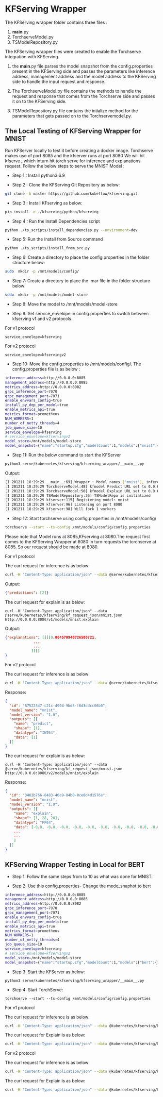# KFServing Wrapper

The KFServing wrapper folder contains three files :

1) __main__.py
2) TorchserveModel.py
3) TSModelRepository.py

The KFServing wrapper files were created to enable the Torchserve integration with KFServing. 

1) the __main__.py file parses the model snapshot from the config.properties present in the KFServing side and passes the parameters like inference address, management address and the model address to the KFServing side to handle the input request and response. 


2) The TorchserveModel.py file contains the methods to handle the request and response that comes from the Torchserve side and passes it on to the KFServing side.

3) TSModelRepository.py file contains the intialize method for the parameters that gets passed on to the Torchservemodel.py. 

## The Local Testing of KFServing Wrapper for MNIST

Run KFServer locally to test it before creating a docker image. 
Torchserve makes use of port 8085 and the kfserver runs at port 8080
We will hit kfserve , which inturn hit torch serve for inference and explanations request. 
Follow the below steps to serve the MNIST Model :

* Step 1 : Install python3.6.9

* Step 2 : Clone the KFServing Git Repository as below:
```bash
git clone -b master https://github.com/kubeflow/kfserving.git
```

* Step 3 : Install KFserving as below:
```bash
pip install -e ./kfserving/python/kfserving
```

* Step 4 :  Run the Install Dependencies script 
```bash
python ./ts_scripts/install_dependencies.py --environment=dev
```

* Step 5: Run the Install from Source command
```bash
python ./ts_scripts/install_from_src.py
```

* Step 6: Create a directory to place the config.properties in the folder structure below:
```bash
sudo  mkdir -p /mnt/models/config/
```

* Step 7:  Create a directory to place the .mar file in the folder structure below:
```bash
sudo  mkdir -p /mnt/models/model-store
```

* Step 8: Move the model to /mnt/models/model-store

* Step 9: Set service_envelope in config.properties to switch between kfserving v1 and v2 protocols

For v1 protocol

```service_envelope=kfserving```

For v2 protocol

```service_envelope=kfservingv2```

* Step 10: Move the config.properties to /mnt/models/config/.
The config.properties file is as below :
```bash
inference_address=http://0.0.0.0:8085
management_address=http://0.0.0.0:8085
metrics_address=http://0.0.0.0:8082
grpc_inference_port=7070
grpc_management_port=7071
enable_envvars_config=true
install_py_dep_per_model=true
enable_metrics_api=true
metrics_format=prometheus
NUM_WORKERS=1
number_of_netty_threads=4
job_queue_size=10
service_envelope=kfserving
# service_envelope=kfservingv2
model_store=/mnt/models/model-store
model_snapshot={"name":"startup.cfg","modelCount":1,"models":{"mnist":{"1.0":{"defaultVersion":true,"marName":"mnist.mar","minWorkers":1,"maxWorkers":5,"batchSize":5,"maxBatchDelay":200,"responseTimeout":60}}}}
```

* Step 11: Run the below command to start the KFServer
```bash
python3 serve/kubernetes/kfserving/kfserving_wrapper/__main__.py
```

Output:
```bash
[I 201211 18:29:29 __main__:69] Wrapper : Model names ['mnist'], inference address http//0.0.0.0:8085, management address http://0.0.0.0:8085, model store /mnt/models/model-store
[I 201211 18:29:29 TorchserveModel:48] kfmodel Predict URL set to 0.0.0.0:8085
[I 201211 18:29:29 TorchserveModel:50] kfmodel Explain URL set to 0.0.0.0:8085
[I 201211 18:29:29 TSModelRepository:26] TSModelRepo is initialized
[I 201211 18:29:29 kfserver:115] Registering model: mnist
[I 201211 18:29:29 kfserver:96] Listening on port 8080
[I 201211 18:29:29 kfserver:98] Will fork 1 workers
```


* Step 12: Start torchserve using config.properties in /mnt/models/config/
```bash
torchserve --start --ts-config /mnt/models/config/config.properties
```
Please note that Model runs at 8085,KFserving at 8080.The request first comes to the KFServing Wrapper at 8080 in turn requests the torchserve at 8085. So our request should be made at 8080.


For v1 protocol

The curl request for inference is as below:
```bash
curl -H "Content-Type: application/json" --data @serve/kubernetes/kfserving/kf_request_json/mnist.json http://0.0.0.0:8080/v1/models/mnist:predict
```
Output:
```json
{"predictions": [2]}
```

The curl request for explain is as below:
```
curl -H "Content-Type: application/json" --data @serve/kubernetes/kfserving/kf_request_json/mnist.json http://0.0.0.0:8080/v1/models/mnist:explain
```
Output:
```json
{"explanations": [[[[0.004570948726580721,
             ...
             ...
            ]]]]
}
```

For v2 protocol

The curl request for inference is as below:

```bash
curl -H "Content-Type: application/json" --data @serve/kubernetes/kfserving/kf_request_json/mnist_v2.json http://0.0.0.0:8080/v2/models/mnist/infer
```

Response:

```json
{
  "id": "87522347-c21c-4904-9bd3-f6d3ddcc06b0",
  "model_name": "mnist",
  "model_version": "1.0",
  "outputs": [{
    "name": "predict",
    "shape": [1],
    "datatype": "INT64",
    "data": [1]
  }]
}
```

The curl request for explain is as below:

```
curl -H "Content-Type: application/json" --data @serve/kubernetes/kfserving/kf_request_json/mnist.json http://0.0.0.0:8080/v2/models/mnist/explain
```

Response:

```json
{
  "id": "3482b766-0483-40e9-84b0-8ce8d4d1576e",
  "model_name": "mnist",
  "model_version": "1.0",
  "outputs": [{
    "name": "explain",
    "shape": [1, 28, 28],
    "datatype": "FP64",
    "data": [-0.0, -0.0, -0.0, -0.0, -0.0, -0.0, -0.0, -0.0, -0.0, -0.0, -0.0, -0.0, -0.0, -0.0, -0.0, -0.0, 0.0, -0.0, -0.0, 0.0, -0.0, 0.0
    ...
    ...
    ]
  }]
}
```
## KFServing Wrapper Testing in Local for BERT

* Step 1: Follow the same steps from to 10 as what was done for MNIST.

* Step 2: Use this config.properties- Change the mode_snaphot to bert
```bash
inference_address=http://0.0.0.0:8085
management_address=http://0.0.0.0:8085
metrics_address=http://0.0.0.0:8082
grpc_inference_port=7070
grpc_management_port=7071
enable_envvars_config=true
install_py_dep_per_model=true
enable_metrics_api=true
metrics_format=prometheus
NUM_WORKERS=1
number_of_netty_threads=4
job_queue_size=10
service_envelope=kfserving
# service_envelope=kfservingv2
model_store=/mnt/models/model-store
model_snapshot={"name":"startup.cfg","modelCount":1,"models":{"bert":{"1.0":{"defaultVersion":true,"marName":"bert.mar","minWorkers":1,"maxWorkers":5,"batchSize":5,"maxBatchDelay":200,"responseTimeout":60}}}}
```

* Step 3: Start the KFServer as below:
```
python3 serve/kubernetes/kfserving/kfserving_wrapper/__main__.py 
```
* Step 4: Start TorchServe:
```
torchserve --start --ts-config /mnt/models/config/config.properties
```

For v1 protocol

The curl request for inference is as below:

```bash
curl -H "Content-Type: application/json" --data @kubernetes/kfserving/kf_request_json/bert.json http://0.0.0.0:8080/v1/models/bert:predict
```

The curl request for Explain is as below:

```bash
curl -H "Content-Type: application/json" --data @kubernetes/kfserving/kf_request_json/bert.json http://0.0.0.0:8080/v1/models/bert:explain
```

For v2 protocol

The curl request for inference is as below:

```bash
curl -H "Content-Type: application/json" --data @kubernetes/kfserving/kf_request_json/bert.json http://0.0.0.0:8080/v2/models/bert/infer
```

The curl request for Explain is as below:

```bash
curl -H "Content-Type: application/json" --data @kubernetes/kfserving/kf_request_json/bert.json http://0.0.0.0:8080/v2/models/bert/explain
```